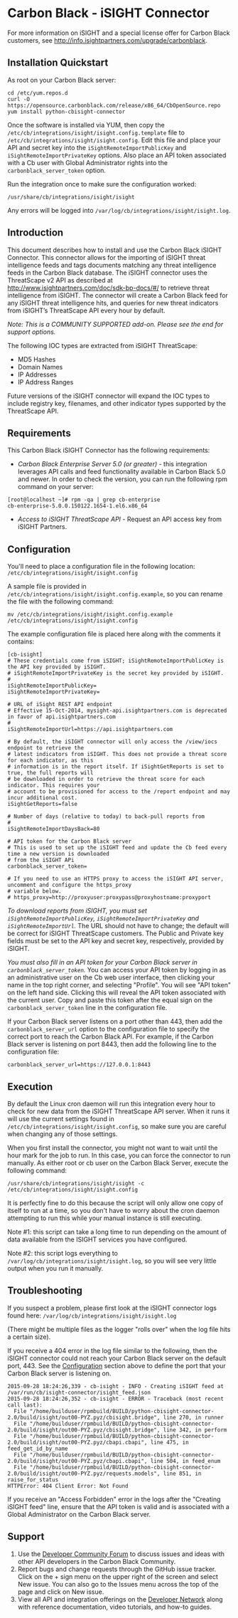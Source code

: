 # Carbon Black - iSIGHT Connector

For more information on iSIGHT and a special license offer for Carbon Black customers, see http://info.isightpartners.com/upgrade/carbonblack.

## Installation Quickstart

As root on your Carbon Black server:
```
cd /etc/yum.repos.d
curl -O https://opensource.carbonblack.com/release/x86_64/CbOpenSource.repo
yum install python-cbisight-connector
```

Once the software is installed via YUM, then copy the `/etc/cb/integrations/isight/isight.config.template` 
file to `/etc/cb/integrations/isight/isight.config`. Edit this file and place your API and secret key 
into the `iSightRemoteImportPublicKey` and `iSightRemoteImportPrivateKey` options. Also place an API token
associated with a Cb user with Global Administrator rights into the `carbonblack_server_token` option.

Run the integration once to make sure the configuration worked:
```
/usr/share/cb/integrations/isight/isight
```

Any errors will be logged into `/var/log/cb/integrations/isight/isight.log`.

## Introduction

This document describes how to install and use the Carbon Black iSIGHT Connector.  This connector allows for the importing of iSIGHT threat intelligence feeds and tags documents matching any threat intelligence feeds in the Carbon Black database. The iSIGHT connector uses the ThreatScape v2 API as described at http://www.isightpartners.com/doc/sdk-bp-docs/#/ to retrieve threat intelligence from iSIGHT. The connector will create a Carbon Black feed for any iSIGHT threat intelligence hits, and queries for new threat indicators from iSIGHT’s ThreatScape API every hour by default.

*Note: This is a COMMUNITY SUPPORTED add-on. Please see the end for support options.*

The following IOC types are extracted from iSIGHT ThreatScape:
* MD5 Hashes
* Domain Names
* IP Addresses
* IP Address Ranges

Future versions of the iSIGHT connector will expand the IOC types to include registry key, filenames, and other indicator types supported by the ThreatScape API.

## Requirements

This Carbon Black iSIGHT Connector has the following requirements: 
* *Carbon Black Enterprise Server 5.0 (or greater)* - this integration leverages API calls and feed functionality available in Carbon Black 5.0 and newer.  In order to check the version, you can run the following rpm command on your server: 

```
[root@localhost ~]# rpm -qa | grep cb-enterprise
cb-enterprise-5.0.0.150122.1654-1.el6.x86_64
```

* *Access to iSIGHT ThreatScape API* - Request an API access key from iSIGHT Partners.

## Configuration

You'll need to place a configuration file in the following location: `/etc/cb/integrations/isight/isight.config`

A sample file is provided in `/etc/cb/integrations/isight/isight.config.example`, so you can rename the file with the following command: 

```
mv /etc/cb/integrations/isight/isight.config.example /etc/cb/integrations/isight/isight.config
```

The example configuration file is placed here along with the comments it contains:

```
[cb-isight]
# These credentials come from iSIGHT; iSightRemoteImportPublicKey is the API key provided by iSIGHT.
# iSightRemoteImportPrivateKey is the secret key provided by iSIGHT.
#
iSightRemoteImportPublicKey=
iSightRemoteImportPrivateKey=

# URL of iSight REST API endpoint
# Effective 15-Oct-2014, mysight-api.isightpartners.com is deprecated in favor of api.isightpartners.com
#
iSightRemoteImportUrl=https://api.isightpartners.com

# By default, the iSIGHT connector will only access the /view/iocs endpoint to retrieve the
# latest indicators from iSIGHT. This does not provide a threat score for each indicator, as this
# information is in the report itself. If iSightGetReports is set to true, the full reports will
# be downloaded in order to retrieve the threat score for each indicator. This requires your
# account to be provisioned for access to the /report endpoint and may incur additional cost.
iSightGetReports=false

# Number of days (relative to today) to back-pull reports from
#
iSightRemoteImportDaysBack=80

# API token for the Carbon Black server
# This is used to set up the iSIGHT feed and update the Cb feed every time a new version is downloaded
# from the iSIGHT APi
carbonblack_server_token=

# If you need to use an HTTPS proxy to access the iSIGHT API server, uncomment and configure the https_proxy
# variable below.
# https_proxy=http://proxyuser:proxypass@proxyhostname:proxyport

```

*To download reports from iSIGHT, you must set `iSightRemoteImportPublicKey`, `iSightRemoteImportPrivateKey` 
and `iSightRemoteImportUrl`.* The URL should not have to change; the default will be correct for 
iSIGHT ThreatScape customers. The Public and Private key fields must be set to the API key and 
secret key, respectively, provided by iSIGHT.

*You must also fill in an API token for your Carbon Black server in `carbonblack_server_token`.* You can
access your API token by logging in as an administrative user on the Cb web user interface, then 
clicking your name in the top right corner, and selecting "Profile". You will see "API token" on the left
hand side. Clicking this will reveal the API token associated with the current user. Copy and paste
this token after the equal sign on the `carbonblack_server_token` line in the configuration file.

If your Carbon Black server listens on a port other than 443, then add the `carbonblack_server_url` option to the 
configuration file to specify the correct port to reach the Carbon Black API. For example, if the Carbon Black server
is listening on port 8443, then add the following line to the configuration file:

```
carbonblack_server_url=https://127.0.0.1:8443
```

## Execution

By default the Linux cron daemon will run this integration every hour to check for new data from the iSIGHT ThreatScape API server.  When it runs it will use the current settings found in `/etc/cb/integrations/isight/isight.config`, so make sure you are careful when changing any of those settings.

When you first install the connector, you might not want to wait until the hour mark for the job to run.  In this case, you can force the connector to run manually.  As either root or cb user on the Carbon Black Server, execute the following command:

```
/usr/share/cb/integrations/isight/isight -c /etc/cb/integrations/isight/isight.config
```

It is perfectly fine to do this because the script will only allow one copy of itself to run at a time, so you don't have to worry about the cron daemon attempting to run this while your manual instance is still executing.  

Note #1: this script can take a long time to run depending on the amount of data available from the ISIGHT services you have configured. 

Note #2: this script logs everything to `/var/log/cb/integrations/isight/isight.log`, so you will see very little output when you run it manually.

## Troubleshooting

If you suspect a problem, please first look at the iSIGHT connector logs found here: `/var/log/cb/integrations/isight/isight.log`

(There might be multiple files as the logger "rolls over" when the log file hits a certain size).

If you receive a 404 error in the log file similar to the following, then the iSIGHT connector could not 
reach your Carbon Black server on the default port, 443. See the [Configuration](#configuration) section above
to define the port that your Carbon Black server is listening on.

```
2015-09-28 18:24:26,339 - cb-isight - INFO - Creating iSIGHT feed at /var/run/cb/isight-connector/isight_feed.json
2015-09-28 18:24:26,352 - cb-isight - ERROR - Traceback (most recent call last):
  File "/home/builduser/rpmbuild/BUILD/python-cbisight-connector-2.0/build/isight/out00-PYZ.pyz/cbisight.bridge", line 270, in runner
  File "/home/builduser/rpmbuild/BUILD/python-cbisight-connector-2.0/build/isight/out00-PYZ.pyz/cbisight.bridge", line 342, in perform
  File "/home/builduser/rpmbuild/BUILD/python-cbisight-connector-2.0/build/isight/out00-PYZ.pyz/cbapi.cbapi", line 475, in feed_get_id_by_name
  File "/home/builduser/rpmbuild/BUILD/python-cbisight-connector-2.0/build/isight/out00-PYZ.pyz/cbapi.cbapi", line 504, in feed_enum
  File "/home/builduser/rpmbuild/BUILD/python-cbisight-connector-2.0/build/isight/out00-PYZ.pyz/requests.models", line 851, in raise_for_status
HTTPError: 404 Client Error: Not Found
```

If you receive an "Access Forbidden" error in the logs after the "Creating iSIGHT feed" line, ensure that the API token is valid
and is associated with a Global Administrator on the Carbon Black server.

## Support

1. Use the [Developer Community Forum](https://community.carbonblack.com/t5/Developer-Relations/bd-p/developer-relations) to discuss issues and ideas with other API developers in the Carbon Black Community.
2. Report bugs and change requests through the GitHub issue tracker. Click on the + sign menu on the upper right of the screen and select New issue. You can also go to the Issues menu across the top of the page and click on New issue.
3. View all API and integration offerings on the [Developer Network](https://developer.carbonblack.com/) along with reference documentation, video tutorials, and how-to guides.
